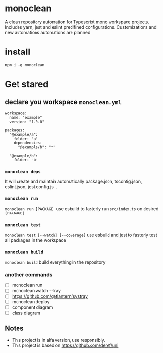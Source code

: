 # monoclean

A clean repository automation for Typescript mono workspace projects. Includes yarn, jest and eslint predifined configurations. Customizations and new automations automations are planned.

# install

`npm i -g monoclean`

# Get stared

## declare you workspace `monoclean.yml`

```
workspace:
  name: "example"
  version: "1.0.0"

packages:
  "@example/a":
    folder: "a"
    dependencies:
      "@example/b": "*"

  "@example/b":
    folder: "b"
```

### `monoclean deps`

It will create and maintain automatically package.json, tsconfig.json, eslint.json, jest.config.js...

### `monoclean run`

`monoclean run [PACKAGE]` use esbuild to fasterly run `src/index.ts` on desired `[PACKAGE]`

### `monoclean test`

`monoclean test [--watch] [--coverage]` use esbuild and jest to fasterly test all packages in the workspace

### `monoclean build`

`monoclean build` build everything in the repository

### another commands
- [ ] monoclean run
- [ ] monoclean watch --tray
-   [ ] https://github.com/getlantern/systray
- [ ] monoclean deploy
- [ ] component diagram
- [ ] class diagram

## Notes
- This project is in alfa version, use responsibly.
- This project is based on https://github.com/deref/uni
